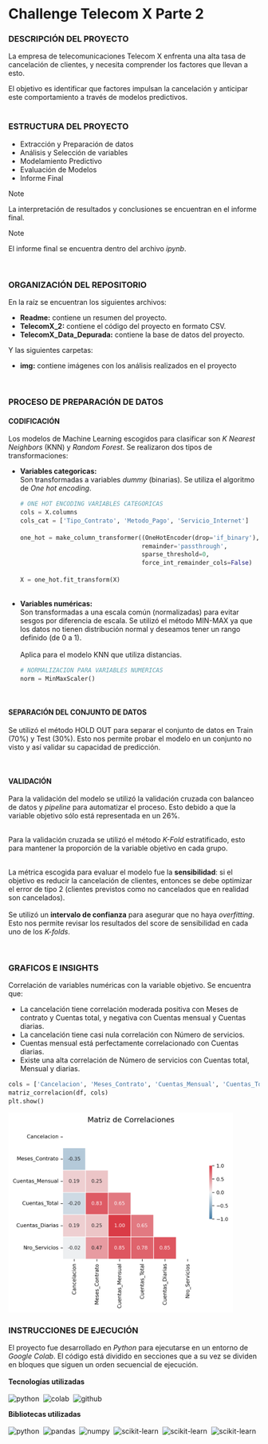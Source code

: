 # Challenge Telecom X Parte 2
### **DESCRIPCIÓN DEL PROYECTO**
La empresa de telecomunicaciones Telecom X enfrenta una alta tasa de cancelación de clientes, y necesita comprender los factores que llevan a esto.

El objetivo es identificar que factores impulsan la cancelación y anticipar este comportamiento a través de modelos predictivos.
<br/><br/>
### **ESTRUCTURA DEL PROYECTO**
+ Extracción y Preparación de datos
+ Análisis y Selección de variables
+ Modelamiento Predictivo
+ Evaluación de Modelos
+ Informe Final

> [!NOTE]
> La interpretación de resultados y conclusiones se encuentran en el informe final.

> [!NOTE]
> El informe final se encuentra dentro del archivo *ipynb*.

<br/>

### **ORGANIZACIÓN DEL REPOSITORIO**
En la raíz se encuentran los siguientes archivos:
+ **Readme:** contiene un resumen del proyecto.
+ **TelecomX_2:** contiene el código del proyecto en formato CSV.
+ **TelecomX_Data_Depurada:** contiene la base de datos del proyecto.

Y las siguientes carpetas:
+ **img:** contiene imágenes con los análisis realizados en el proyecto

<br/>

### **PROCESO DE PREPARACIÓN DE DATOS**
#### CODIFICACIÓN
Los modelos de Machine Learning escogidos para clasificar son *K Nearest Neighbors* (KNN) y *Random Forest*. Se realizaron dos tipos de transformaciones:<br/>
- **Variables categoricas:**<br/>
  Son transformadas a variables *dummy* (binarias). Se utiliza el algoritmo de *One hot encoding*.
  ```python
  # ONE HOT ENCODING VARIABLES CATEGORICAS
  cols = X.columns
  cols_cat = ['Tipo_Contrato', 'Metodo_Pago', 'Servicio_Internet']
  
  one_hot = make_column_transformer((OneHotEncoder(drop='if_binary'), cols_cat),
                                    remainder='passthrough',
                                    sparse_threshold=0,
                                    force_int_remainder_cols=False)
  
  X = one_hot.fit_transform(X)
  ```
  <br/>
- **Variables numéricas:**<br/>
  Son transformadas a una escala común (normalizadas) para evitar sesgos por diferencia de escala. Se utilizó el método MIN-MAX ya que los datos no tienen distribución normal y deseamos tener un rango definido (de 0 a 1).<br/><br/>
  Aplica para el modelo KNN que utiliza distancias.
  ```python
  # NORMALIZACION PARA VARIABLES NUMERICAS
  norm = MinMaxScaler()
  ```

<br/>

#### SEPARACIÓN DEL CONJUNTO DE DATOS
Se utilizó el método HOLD OUT para separar el conjunto de datos en Train (70%) y Test (30%). Esto nos permite probar el modelo en un conjunto no visto y así validar su capacidad de predicción.

<br/>

#### VALIDACIÓN
Para la validación del modelo se utilizó la validación cruzada con balanceo de datos y *pipeline* para automatizar el proceso. Esto debido a que la variable objetivo sólo está representada en un 26%.<br/><br/>

Para la validación cruzada se utilizó el método *K-Fold* estratificado, esto para mantener la proporción de la variable objetivo en cada grupo.<br/><br/>

La métrica escogida para evaluar el modelo fue la **sensibilidad**: si el objetivo es reducir la cancelación de clientes, entonces se debe optimizar el error de tipo 2 (clientes previstos como no cancelados que en realidad son cancelados).<br/><br/>
Se utilizó un **intervalo de confianza** para asegurar que no haya *overfitting*. Esto nos permite revisar los resultados del score de sensibilidad en cada uno de los *K-folds*. 

<br/>

### **GRAFICOS E INSIGHTS**
Correlación de variables numéricas con la variable objetivo. Se encuentra que:
- La cancelación tiene correlación moderada positiva con Meses de contrato y Cuentas total, y negativa con Cuentas mensual y Cuentas diarias.
- La cancelación tiene casi nula correlación con Número de servicios.
- Cuentas mensual está perfectamente correlacionado con Cuentas diarias.
- Existe una alta correlación de Número de servicios con Cuentas total, Mensual y diarias.

```python
cols = ['Cancelacion', 'Meses_Contrato', 'Cuentas_Mensual', 'Cuentas_Total', 'Cuentas_Diarias', 'Nro_Servicios']
matriz_correlacion(df, cols)
plt.show()
```
<img alt='Matriz de correlacion de variables numericas' src='img/matriz_correlacion_numericas.png' style='width: 450px; height: 400px;' />

<br/>

### INSTRUCCIONES DE EJECUCIÓN
El proyecto fue desarrollado en *Python* para ejecutarse en un entorno de *Google Colab*. El código está dividido en secciones que a su vez se dividen en bloques que siguen un orden secuencial de ejecución.<br/><br/>
**Tecnologías utilizadas**<br/><br/>
![python](https://img.shields.io/badge/Python-3776AB?style=flat&logo=python&logoColor=white)&nbsp;
![colab](https://img.shields.io/badge/Google_Colab-F9AB00?style=flat&logo=google-colab&logoColor=white)&nbsp;
![github](https://img.shields.io/badge/GitHub-181717?style=flat&logo=github&logoColor=white)

**Bibliotecas utilizadas**<br/><br/>
![python](https://img.shields.io/badge/Python-3.11-blue)&nbsp;
![pandas](https://img.shields.io/badge/Pandas-2.2-blue)&nbsp;
![numpy](https://img.shields.io/badge/Numpy-2.0-blue)&nbsp;
![scikit-learn](https://img.shields.io/badge/Imblearn-0.13-blue)&nbsp;
![scikit-learn](https://img.shields.io/badge/Matplotlib-3.10-blue)&nbsp;
![scikit-learn](https://img.shields.io/badge/Seaborn-0.13-blue)&nbsp;
<br/><br/>

